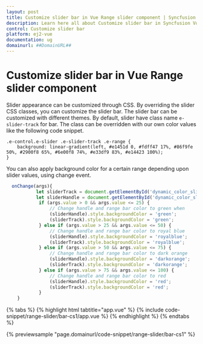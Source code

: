 ```yaml
---
layout: post
title: Customize slider bar in Vue Range slider component | Syncfusion
description: Learn here all about Customize slider bar in Syncfusion Vue Range slider component of Syncfusion Essential JS 2 and more.
control: Customize slider bar 
platform: ej2-vue
documentation: ug
domainurl: ##DomainURL##
---
```


# Customize slider bar in Vue Range slider component

Slider appearance can be customized through CSS. By overriding the slider CSS classes, you can customize the slider bar. The slider bar can be customized with different themes. By default, slider have class name `e-slider-track` for bar. The class can be overridden with our own color values like the following code snippet.

```
.e-control.e-slider .e-slider-track .e-range {
    background: linear-gradient(left, #e1451d 0, #fdff47 17%, #86f9fe 50%, #2900f8 65%, #6e00f8 74%, #e33df9 83%, #e14423 100%);
}
```

You can also apply background color for a certain range depending upon slider values, using change event.

```ts
  onChange(args){
           let sliderTrack = document.getElementById('dynamic_color_slider').querySelector('.e-range');
           let sliderHandle = document.getElementById('dynamic_color_slider').querySelector('.e-handle');
            if (args.value > 0 && args.value <= 25) {
                // Change handle and range bar color to green when
                (sliderHandle).style.backgroundColor = 'green';
                (sliderTrack).style.backgroundColor = 'green';
            } else if (args.value > 25 && args.value <= 50) {
                // Change handle and range bar color to royal blue
                (sliderHandle).style.backgroundColor = 'royalblue';
                (sliderTrack).style.backgroundColor = 'royalblue';
            } else if (args.value > 50 && args.value <= 75) {
                // Change handle and range bar color to dark orange
                (sliderHandle).style.backgroundColor = 'darkorange';
                (sliderTrack).style.backgroundColor = 'darkorange';
            } else if (args.value > 75 && args.value <= 100) {
                // Change handle and range bar color to red
                (sliderHandle).style.backgroundColor = 'red';
                (sliderTrack).style.backgroundColor = 'red';
            }
    }
```

{% tabs %}
{% highlight html tabtitle="app.vue" %}
{% include code-snippet/range-slider/bar-cs1/app.vue %}
{% endhighlight %}
{% endtabs %}
        
{% previewsample "page.domainurl/code-snippet/range-slider/bar-cs1" %}
